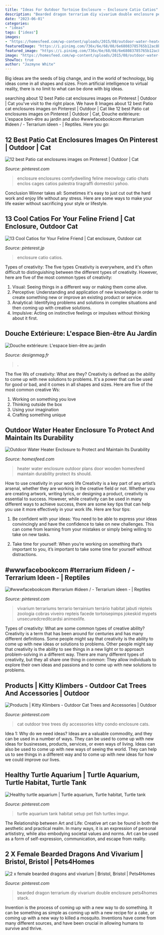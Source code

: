 ```yaml
---
title: "Ideas For Outdoor Tortoise Enclosure ~ Enclosure Catio Catios"
description: "Bearded dragon terrarium diy vivarium double enclosure pets4homes stack"
date: "2023-06-01"
categories:
- "ideas"
tags: ["ideas"]
images:
- "https://homesfeed.com/wp-content/uploads/2015/08/outdoor-water-heater-enclosure-and-outdoor-water-heater-enclosure-plans-from-wooden-material-with-white-single-door.jpg"
featuredImage: "https://i.pinimg.com/736x/6e/68/08/6e68083785765b12ac8b779fa2c8722e.jpg"
featured_image: "https://i.pinimg.com/736x/6e/68/08/6e68083785765b12ac8b779fa2c8722e.jpg"
image: "https://homesfeed.com/wp-content/uploads/2015/08/outdoor-water-heater-enclosure-and-outdoor-water-heater-enclosure-plans-from-wooden-material-with-white-single-door.jpg"
ShowToc: true
author: "Jazmyne White"
---
```



Big ideas are the seeds of big change, and in the world of technology, big ideas come in all shapes and sizes. From artificial intelligence to virtual reality, there is no limit to what can be done with big ideas.

	

		
searching about 12 best Patio cat enclosures images on Pinterest | Outdoor | Cat you've visit to the right place. We have 8 Images about 12 best Patio cat enclosures images on Pinterest | Outdoor | Cat like 12 best Patio cat enclosures images on Pinterest | Outdoor | Cat, Douche extérieure: L&#039;espace bien-être au jardin and also #wwwfacebookcom #terrarium #ideen / - Terrarium ideen - | Reptiles. Here you go:
		
    
## 12 Best Patio Cat Enclosures Images On Pinterest | Outdoor | Cat

<img loading=lazy src="https://i.pinimg.com/736x/8f/ce/d8/8fced8314b97f79593057b318179f573.jpg" onerror="this.onerror=null;this.src='https://tse2.mm.bing.net/th?id=OIP.kexFYyMLqbCcwI-WOPeZxAHaH9&amp;pid=15.1';" alt="12 best Patio cat enclosures images on Pinterest | Outdoor | Cat">

_Source: pinterest.com_

>enclosure enclosures comfydwelling feline meowlogy catio chats enclos cages catios palestra tiragraffi domestici yahoo. 

	

Conclusion
Winner takes all: Sometimes it's easy to just cut out the hard work and enjoy life without any stress. Here are some ways to make your life easier without sacrificing your style or lifestyle.

    
## 13 Cool Catios For Your Feline Friend | Cat Enclosure, Outdoor Cat

<img loading=lazy src="https://i.pinimg.com/736x/8a/2e/31/8a2e3177f0c3251a0e18a78d1f31c58f.jpg" onerror="this.onerror=null;this.src='https://tse1.mm.bing.net/th?id=OIP.lNBUlp8Nc7s8TYHBQf32LAHaFj&amp;pid=15.1';" alt="13 Cool Catios for Your Feline Friend | Cat enclosure, Outdoor cat">

_Source: pinterest.jp_

>enclosure catio catios. 

	

Types of creativity: The five types
Creativity is everywhere, and it's often difficult to distinguishing between the different types of creativity. However, here are five of the most common types of creativity:
1. Visual: Seeing things in a different way or making them come alive.
2. Perceptive: Understanding and application of new knowledge in order to create something new or improve an existing product or service. 
3. Analytical: Identifying problems and solutions in complex situations and then coming up with creative solutions. 
4. Impulsive: Acting on instinctive feelings or impulses without thinking about it first. 

    
## Douche Extérieure: L&#039;espace Bien-être Au Jardin

<img loading=lazy src="https://designmag.fr/wp-content/uploads/2015/01/douche-cabine-plein-airbois-métal.jpg" onerror="this.onerror=null;this.src='https://tse1.mm.bing.net/th?id=OIP.nuUs7WCw6AaP5xJ8_2uUsQHaKC&amp;pid=15.1';" alt="Douche extérieure: L&#039;espace bien-être au jardin">

_Source: designmag.fr_

>. 

	

The five Ws of creativity: What are they?
Creativity is defined as the ability to come up with new solutions to problems. It's a power that can be used for good or bad, and it comes in all shapes and sizes. Here are five of the most common creative Ws: 
1. Working on something you love 
2. Thinking outside the box 
3. Using your imagination 
4. Crafting something unique 

    
## Outdoor Water Heater Enclosure To Protect And Maintain Its Durability

<img loading=lazy src="https://homesfeed.com/wp-content/uploads/2015/08/outdoor-water-heater-enclosure-and-outdoor-water-heater-enclosure-plans-from-wooden-material-with-white-single-door.jpg" onerror="this.onerror=null;this.src='https://tse1.mm.bing.net/th?id=OIP.YTjm6GQGFaZPMtCyrhxMTQHaLG&amp;pid=15.1';" alt="Outdoor Water Heater Enclosure to Protect and Maintain Its Durability">

_Source: homesfeed.com_

>heater water enclosure outdoor plans door wooden homesfeed maintain durability protect its should. 

	

How to use creativity in your work life
Creativity is a key part of any artist’s arsenal, whether they are working in the creative field or not. Whether you are creating artwork, writing lyrics, or designing a product, creativity is essential to success. However, while creativity can be used in many different ways to achieve success, there are some key tips that can help you use it more effectively in your work life. Here are four tips:
1. Be confident with your ideas: You need to be able to express your ideas convincingly and have the confidence to take on new challenges. This can come from learning from your mistakes or simply being willing to take on new tasks.

2. Take time for yourself: When you’re working on something that’s important to you, it’s important to take some time for yourself without distractions.

    
## #wwwfacebookcom #terrarium #ideen / - Terrarium Ideen - | Reptiles

<img loading=lazy src="https://i.pinimg.com/736x/4c/6e/e1/4c6ee14491be405a6802528f18a4125f.jpg" onerror="this.onerror=null;this.src='https://tse3.mm.bing.net/th?id=OIP.B9IhzBYy-kDDr4pJRwK4TAHaJ3&amp;pid=15.1';" alt="#wwwfacebookcom #terrarium #ideen / - Terrarium ideen - | Reptiles">

_Source: pinterest.com_

>vivarium terrariums terrario terrainium terrário habitat jabuti répteis zoologia cobras viveiro repteis facede tortoisepimps jokeskid mypets unsecuredcreditcardsi animexlife. 

	

Types of creativity: What are some common types of creative ability?
Creativity is a term that has been around for centuries and has many different definitions. Some people might say that creativity is the ability to come up with new ideas or solutions to problems. Other people might say that creativity is the ability to see things in a new light or to approach problem-solving in a different way. There are many different types of creativity, but they all share one thing in common: They allow individuals to explore their own ideas and passions and to come up with new solutions to problems.

    
## Products | Kitty Klimbers - Outdoor Cat Trees And Accessories | Outdoor

<img loading=lazy src="https://i.pinimg.com/736x/3c/63/ee/3c63ee84c07aed1acde83eaf3eaa2f0c--outdoor-cat-tree-cat-trees.jpg" onerror="this.onerror=null;this.src='https://tse1.mm.bing.net/th?id=OIP.Ii_tGdZHP99EBZ9_dB1AXAHaNK&amp;pid=15.1';" alt="Products | Kitty Klimbers - Outdoor Cat Trees and Accessories | Outdoor">

_Source: pinterest.com_

>cat outdoor tree trees diy accessories kitty condo enclosure cats. 

	

Idea 1: Why do we need ideas?
Ideas are a valuable commodity, and they can be used in a number of ways. They can be used to come up with new ideas for businesses, products, services, or even ways of living. Ideas can also be used to come up with new ways of seeing the world. They can help us to see things in a different way and to come up with new ideas for how we could improve our lives.

    
## Healthy Turtle Aquarium | Turtle Aquarium, Turtle Habitat, Turtle Tank

<img loading=lazy src="https://i.pinimg.com/736x/f1/0c/a9/f10ca965cc8feedc019cef68b95f086e.jpg" onerror="this.onerror=null;this.src='https://tse2.mm.bing.net/th?id=OIP.AitLt6G0P2fV9PKrk1AX8AHaJ3&amp;pid=15.1';" alt="Healthy turtle aquarium | Turtle aquarium, Turtle habitat, Turtle tank">

_Source: pinterest.com_

>turtle aquarium tank habitat setup pet fish turtles imgur. 

	

The Relationship between Art and Life:
Creative art can be found in both the aesthetic and practical realm. In many ways, it is an expression of personal artististry, while also embodying societal values and norms. Art can be used as a form of self-expression, communication, and escape from reality.

    
## 2 X Female Bearded Dragons And Vivarium | Bristol, Bristol | Pets4Homes

<img loading=lazy src="https://i.pinimg.com/736x/6e/68/08/6e68083785765b12ac8b779fa2c8722e.jpg" onerror="this.onerror=null;this.src='https://tse4.mm.bing.net/th?id=OIP._vxKDPPUMDLM7ENDbK7suwAAAA&amp;pid=15.1';" alt="2 x female bearded dragons and vivarium | Bristol, Bristol | Pets4Homes">

_Source: pinterest.com_

>bearded dragon terrarium diy vivarium double enclosure pets4homes stack. 

	

Invention is the process of coming up with a new way to do something. It can be something as simple as coming up with a new recipe for a cake, or coming up with a new way to killed a mosquito. Inventions have come from many different sources, and have been crucial in allowing humans to survive and thrive.

